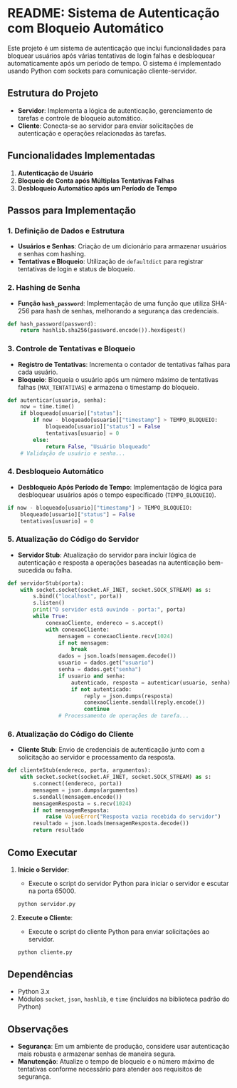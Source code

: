# README: Sistema de Autenticação com Bloqueio Automático

Este projeto é um sistema de autenticação que inclui funcionalidades para bloquear usuários após várias tentativas de login falhas e desbloquear automaticamente após um período de tempo. O sistema é implementado usando Python com sockets para comunicação cliente-servidor.

## Estrutura do Projeto

- **Servidor**: Implementa a lógica de autenticação, gerenciamento de tarefas e controle de bloqueio automático.
- **Cliente**: Conecta-se ao servidor para enviar solicitações de autenticação e operações relacionadas às tarefas.

## Funcionalidades Implementadas

1. **Autenticação de Usuário**
2. **Bloqueio de Conta após Múltiplas Tentativas Falhas**
3. **Desbloqueio Automático após um Período de Tempo**

## Passos para Implementação

### 1. **Definição de Dados e Estrutura**

- **Usuários e Senhas**: Criação de um dicionário para armazenar usuários e senhas com hashing.
- **Tentativas e Bloqueio**: Utilização de `defaultdict` para registrar tentativas de login e status de bloqueio.

### 2. **Hashing de Senha**

- **Função `hash_password`**: Implementação de uma função que utiliza SHA-256 para hash de senhas, melhorando a segurança das credenciais.

```python
def hash_password(password):
    return hashlib.sha256(password.encode()).hexdigest()
```

### 3. **Controle de Tentativas e Bloqueio**

- **Registro de Tentativas**: Incrementa o contador de tentativas falhas para cada usuário.
- **Bloqueio**: Bloqueia o usuário após um número máximo de tentativas falhas (`MAX_TENTATIVAS`) e armazena o timestamp do bloqueio.

```python
def autenticar(usuario, senha):
    now = time.time()
    if bloqueado[usuario]["status"]:
        if now - bloqueado[usuario]["timestamp"] > TEMPO_BLOQUEIO:
            bloqueado[usuario]["status"] = False
            tentativas[usuario] = 0
        else:
            return False, "Usuário bloqueado"
    # Validação de usuário e senha...
```

### 4. **Desbloqueio Automático**

- **Desbloqueio Após Período de Tempo**: Implementação de lógica para desbloquear usuários após o tempo especificado (`TEMPO_BLOQUEIO`).

```python
if now - bloqueado[usuario]["timestamp"] > TEMPO_BLOQUEIO:
    bloqueado[usuario]["status"] = False
    tentativas[usuario] = 0
```

### 5. **Atualização do Código do Servidor**

- **Servidor Stub**: Atualização do servidor para incluir lógica de autenticação e resposta a operações baseadas na autenticação bem-sucedida ou falha.

```python
def servidorStub(porta):
    with socket.socket(socket.AF_INET, socket.SOCK_STREAM) as s:
        s.bind(("localhost", porta))
        s.listen()
        print("O servidor está ouvindo - porta:", porta)
        while True:
            conexaoCliente, endereco = s.accept()
            with conexaoCliente:
                mensagem = conexaoCliente.recv(1024)
                if not mensagem:
                    break
                dados = json.loads(mensagem.decode())
                usuario = dados.get("usuario")
                senha = dados.get("senha")
                if usuario and senha:
                    autenticado, resposta = autenticar(usuario, senha)
                    if not autenticado:
                        reply = json.dumps(resposta)
                        conexaoCliente.sendall(reply.encode())
                        continue
                # Processamento de operações de tarefa...
```

### 6. **Atualização do Código do Cliente**

- **Cliente Stub**: Envio de credenciais de autenticação junto com a solicitação ao servidor e processamento da resposta.

```python
def clienteStub(endereco, porta, argumentos):
    with socket.socket(socket.AF_INET, socket.SOCK_STREAM) as s:
        s.connect((endereco, porta))
        mensagem = json.dumps(argumentos)
        s.sendall(mensagem.encode())
        mensagemResposta = s.recv(1024)
        if not mensagemResposta:
            raise ValueError("Resposta vazia recebida do servidor")
        resultado = json.loads(mensagemResposta.decode())
        return resultado
```

## Como Executar

1. **Inicie o Servidor**:
   - Execute o script do servidor Python para iniciar o servidor e escutar na porta 65000.

   ```bash
   python servidor.py
   ```

2. **Execute o Cliente**:
   - Execute o script do cliente Python para enviar solicitações ao servidor.

   ```bash
   python cliente.py
   ```

## Dependências

- Python 3.x
- Módulos `socket`, `json`, `hashlib`, e `time` (incluídos na biblioteca padrão do Python)

## Observações

- **Segurança**: Em um ambiente de produção, considere usar autenticação mais robusta e armazenar senhas de maneira segura.
- **Manutenção**: Atualize o tempo de bloqueio e o número máximo de tentativas conforme necessário para atender aos requisitos de segurança.
